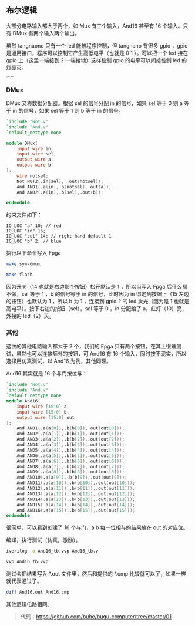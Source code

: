 ## 布尔逻辑
大部分电路输入都大于两个，如 Mux 有三个输入，And16 甚至有 16 个输入。只有 DMux 有两个输入两个输出。

虽然 tangnaono 只有一个 led 能被程序控制，但 tangnano 有很多 gpio ，gpio 是通用接口，程序可以控制它产生高低电平（也就是 0 1 ）。可以把一个 led 接在 gpio 上（这里一端接到 2 一端接地）这样控制 gpio 的电平可以间接控制 led 的灯亮灭。

<img src="https://tva1.sinaimg.cn/large/e6c9d24egy1h2sts4gqr4j21400u0tgc.jpg" alt="IMG_1879" style="zoom: 25%;" />

### DMux

DMux 又称数据分配器。根据 sel 的信号分配 in 的信号，如果 sel 等于 0 则 a 等于 in 的信号，如果 sel 等于 1 则 b 等于 in 的信号。

```verilog
`include "Not.v"
`include "And.v"
`default_nettype none

module DMux(
	input wire in,
	input wire sel,
    output wire a,
	output wire b
);
    wire notsel;
    Not NOT2(.in(sel), .out(notsel));
	And AND1(.a(in),.b(notsel),.out(a));
	And AND2(.a(in),.b(sel),.out(b));

endmodule
```

约束文件如下：

```
IO_LOC "a" 10; // red
IO_LOC "in" 15;
IO_LOC "sel" 14; // right hand default 1
IO_LOC "b" 2; // blue
```

执行以下命令写入 Fpga

```bash
make sym-dmux

make flash
```

因为开关（14 也就是右边那个按钮）松开默认是 1 ，所以当写入 Fpga 后什么都不做，sel 等于 1 ，b 的信号等于 in 的信号，此时因为 in 绑定到按钮上（15 左边的按钮）也默认为 1 ，所以 b 为 1 ，连接到 gpio 2 的 led 发光（因为是 1 也就是高电平）。按下右边的按钮（sel），sel 等于 0 ，in 分配给了 a，红灯（10）亮，外接的 led（2）灭。

### 其他

这次的其他电路输入都大于 2 个，我们的 Fpga 只有两个按钮，在其上很难测试，虽然也可以连接额外的按钮，可 And16 有 16 个输入，同时按不现实，所以选择用仿真测试，以 And16 为例，其他同理。

And16 其实就是 16 个与门按位与：

```verilog
`include "Not.v"
`include "And.v"
`default_nettype none
module And16(
	input wire [15:0] a,
	input wire [15:0] b,
	output wire [15:0] out
);
    And AND1(.a(a[0]),.b(b[0]),.out(out[0]));
    And AND2(.a(a[1]),.b(b[1]),.out(out[1]));
    And AND3(.a(a[2]),.b(b[2]),.out(out[2]));
    And AND4(.a(a[3]),.b(b[3]),.out(out[3]));
    And AND5(.a(a[4]),.b(b[4]),.out(out[4]));
    And AND6(.a(a[5]),.b(b[5]),.out(out[5]));
    And AND7(.a(a[6]),.b(b[6]),.out(out[6]));
    And AND8(.a(a[7]),.b(b[7]),.out(out[7]));
    And AND9(.a(a[8]),.b(b[8]),.out(out[8]));
    And AND10(.a(a[9]),.b(b[9]),.out(out[9]));
    And AND11(.a(a[10]),.b(b[10]),.out(out[10]));
    And AND12(.a(a[11]),.b(b[11]),.out(out[11]));
    And AND13(.a(a[12]),.b(b[12]),.out(out[12]));
    And AND14(.a(a[13]),.b(b[13]),.out(out[13]));
    And AND15(.a(a[14]),.b(b[14]),.out(out[14]));
    And AND16(.a(a[15]),.b(b[15]),.out(out[15]));
endmodule
```

很简单，可以看到创建了 16 个与门，a b 每一位相与的结果放在 out 的对应位。

编译，执行测试（仿真，激励）。

```bash
iverilog -o And16_tb.vvp And16_tb.v

vvp And16_tb.vvp
```

测试会把结果写入 *.out 文件里，然后和提供的 *.cmp 比较就可以了，如果一样就代表通过了。

```bash
diff And16.out And16.cmp
```

其他逻辑电路相同。

> 代码：https://github.com/buhe/bugu-computer/tree/master/01
